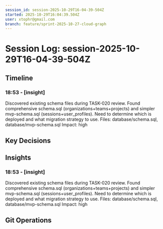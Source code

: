 ```yaml
---
session_id: session-2025-10-29T16-04-39-504Z
started: 2025-10-29T16:04:39.504Z
user: xtophr@gmail.com
branch: feature/sprint-2025-10-27-cloud-graph
---
```


# Session Log: session-2025-10-29T16-04-39-504Z

## Timeline
<!-- Complete chronological log of all session events -->
<!-- Includes: fixes, features, achievements, and categorized entries (decisions/insights/git also appear in their sections) -->
<!-- GOOD: "Fixed auth timeout. Root cause: bcrypt rounds set to 15 (too slow). Reduced to 11." -->
<!-- BAD: "Fixed timeout" (too terse, missing root cause) -->

### 18:53 - [insight]
Discovered existing schema files during TASK-020 review. Found comprehensive schema.sql (organizations+teams+projects) and simpler mvp-schema.sql (sessions+user_profiles). Need to determine which is deployed and what migration strategy to use.
Files: database/schema.sql, database/mvp-schema.sql
Impact: high


## Key Decisions
<!-- Important decisions made during session with alternatives considered -->
<!-- These entries also appear in Timeline for narrative coherence -->
<!-- GOOD: "Chose JWT over sessions. Alternatives: server sessions (harder to scale), OAuth (vendor lock-in). JWT selected for stateless mobile support." -->
<!-- BAD: "Chose JWT for auth" (missing alternatives and rationale) -->

## Insights
<!-- Patterns, gotchas, learnings discovered -->
<!-- These entries also appear in Timeline for narrative coherence -->
<!-- GOOD: "Discovered bcrypt rounds 10-11 optimal. Testing showed rounds 15 caused 800ms delays; rounds 11 achieved 200ms with acceptable entropy." -->
<!-- BAD: "Bcrypt should be 11" (missing context and discovery process) -->

### 18:53 - [insight]
Discovered existing schema files during TASK-020 review. Found comprehensive schema.sql (organizations+teams+projects) and simpler mvp-schema.sql (sessions+user_profiles). Need to determine which is deployed and what migration strategy to use.
Files: database/schema.sql, database/mvp-schema.sql
Impact: high


## Git Operations
<!-- Commits, merges, branch changes -->
<!-- These entries also appear in Timeline for narrative coherence -->
<!-- Log significant commits with: ginko log "Committed feature X" --category=git -->
